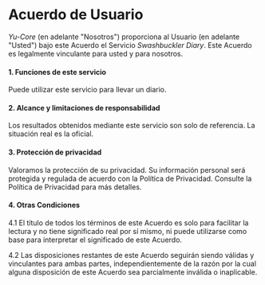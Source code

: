 # Acuerdo de Usuario

_Yu-Core_ (en adelante "Nosotros") proporciona al Usuario (en adelante "Usted") bajo este Acuerdo el Servicio _Swashbuckler Diary_. Este Acuerdo es legalmente vinculante para usted y para nosotros.

#### 1. Funciones de este servicio
Puede utilizar este servicio para llevar un diario.

#### 2. Alcance y limitaciones de responsabilidad
Los resultados obtenidos mediante este servicio son solo de referencia. La situación real es la oficial.

#### 3. Protección de privacidad
Valoramos la protección de su privacidad. Su información personal será protegida y regulada de acuerdo con la Política de Privacidad. Consulte la Política de Privacidad para más detalles.

#### 4. Otras Condiciones
4.1 El título de todos los términos de este Acuerdo es solo para facilitar la lectura y no tiene significado real por sí mismo, ni puede utilizarse como base para interpretar el significado de este Acuerdo.

4.2 Las disposiciones restantes de este Acuerdo seguirán siendo válidas y vinculantes para ambas partes, independientemente de la razón por la cual alguna disposición de este Acuerdo sea parcialmente inválida o inaplicable.
